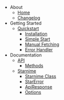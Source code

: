 * <i class="fa-solid fa-circle-info"></i> About
    * [<i class="fa-solid fa-house-chimney"></i> Home](/)
    * [<i class="fa-solid fa-scroll"></i> Changelog](changelog.md "Starnime | Changelog")
* <i class="fa-solid fa-rocket"></i> Getting Started
    * [<i class="fa-solid fa-code-branch"></i> Quickstart](quickstart.md "Starnime | Quickstart")
        * [<i class="fa-solid fa-download"></i> Installation](quickstart.md?id=-installation)
        * [<i class="fa-solid fa-code"></i> Simple Start](quickstart.md?id=-simple-start)
        * [<i class="fa-solid fa-laptop-code"></i> Manual Fetching](quickstart.md?id=-manual-fetching)
        * [<i class="fa-solid fa-triangle-exclamation"></i> Error Handler](quickstart.md?id=-error-handler)
* <i class="fa-solid fa-book"></i> Documentation
    * [<i class="fa-solid fa-puzzle-piece"></i> API](api.md "Starnime | ApiDocs")
        * [<i class="fa-solid fa-signs-post"></i> Methods](api.md?id=-methods)
    * [<i class="fa-brands fa-node-js"></i> Starnime](starnime.md "Starnime | Docs")
        * [<i class="fa-solid fa-gear"></i> Starnime Class](starnime.md?id=starnime-class)
        * [<i class="fa-solid fa-fire"></i> StarError](starnime.md?id=starerror-class)
        * [<i class="fa-solid fa-reply"></i> ApiResponse](starnime.md?id=apiresponse-class)
        * [<i class="fa-solid fa-filter"></i> Options](starnime.md?id=options)
